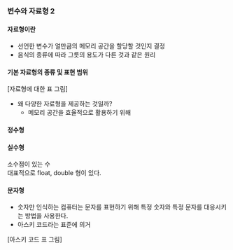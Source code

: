 ### 변수와 자료형 2
#### 자료형이란
- 선언한 변수가 얼만큼의 메모리 공간을 할당할 것인지 결정
- 음식의 종류에 따라 그릇의 용도가 다른 것과 같은 원리
#### 기본 자료형의 종류 및 표현 범위
[자료형에 대한 표 그림]
- 왜 다양한 자료형을 제공하는 것일까?
    - 메모리 공간을 효율적으로 활용하기 위해

#### 정수형

#### 실수형
소수점이 있는 수  
대표적으로 float, double 형이 있다.

#### 문자형
- 숫자만 인식하는 컴퓨터는 문자를 표현하기 위해 특정 숫자와 특정 문자를 대응시키는 방법을 사용한다.
- 아스키 코드라는 표준에 의거

[아스키 코드 표 그림]  

